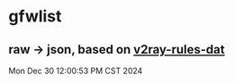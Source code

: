 # gfwlist
## raw -> json, based on [v2ray-rules-dat](https://github.com/Loyalsoldier/v2ray-rules-dat)
Mon Dec 30 12:00:53 PM CST 2024

